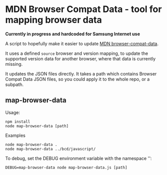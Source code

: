 # MDN Browser Compat Data - tool for mapping browser data

**Currently in progress and hardcoded for Samsung Internet use**

A script to hopefully make it easier to update [MDN browser-compat-data](https://github.com/mdn/browser-compat-data).

It uses a defined `source` browser and version mapping, to update the supported version data for another browser, where that data is currently missing.

It updates the JSON files directly. It takes a path which contains Browser Compat Data JSON files, so you could apply it to the whole repo, or a subpath.

## map-browser-data

Usage:

```
npm install
node map-browser-data [path]
```

Examples

```
node map-browser-data .
node map-browser-data ../bcd/javascript/
```

To debug, set the DEBUG environment variable with the namespace '':

```
DEBUG=map-browser-data node map-browser-data.js [path]
```

